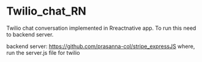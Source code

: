 # Twilio_chat_RN
Twilio chat conversation implemented in Rreactnative app. To run this need to backend server.

backend server: https://github.com/prasanna-col/stripe_expressJS
where, run the server.js file for twilio
